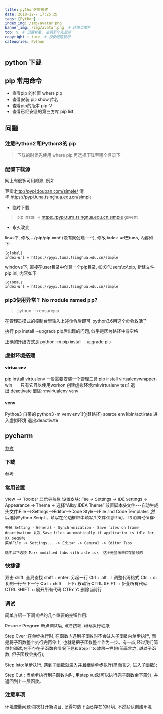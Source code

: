 ```yaml
---
title: python环境搭建
date: 2018-12-7 17:25:25
tags: [Python]
index_img: /img/avatar.png
banner_img: /img/avatar.png  # 详情页图片
top: 9  # 设置权重, 主页那个先显示
copyright : ture  # 授权问题显示
categories: Python
---
```


<!-- more -->

## python 下载

## pip 常用命令

- 查看pip 的位置           where pip  
- 查看安装                 pip show 库名
- 查看pip的版本            pip-V
- 查看已经安装的第三方库    pip list

## 问题

### 注意Python2 和Python3的 pip

> 下载的时候先使用 where pip
再选择下载至哪个目录下

### 配置下载源
网上有很多可用的源, 例如

豆瓣:http://pypi.douban.com/simple/
清华:https://pypi.tuna.tsinghua.edu.cn/simple

- 临时下载

> pip install -i https://pypi.tuna.tsinghua.edu.cn/simple gevent

- 永久改变

linux下, 修改 ~/.pip/pip.conf (没有就创建一个),  修改 index-url至tuna, 内容如下:
```
[global]
index-url = https://pypi.tuna.tsinghua.edu.cn/simple
```

windows下, 直接在user目录中创建一个pip目录, 如:C:\Users\xx\pip, 新建文件pip.ini, 内容如下

```
[global]
index-url = https://pypi.tuna.tsinghua.edu.cn/simple
```

### pip3使用异常？ No module named pip?

> python -m ensurepip

在管理员模式的控制台里输入上述命令后即可, python3.6用这个命令救活了

执行 pip install  --upgrade  pip后出现的问题, 似乎是因为路径中有空格

正确的升级方式是  python -m pip install --upgrade pip

### 虚拟环境搭建

#### virtualenv
pip install virtualenv
一般需要安装一个管理工具:pip install virtualenvwrapper-win　　只有它可以使用workon
创建虚拟环境:mkvirtualenv test1
退出:deactivate
删除:rmvirtualenv venv

#### venv

Python3 自带的
python3 -m venv env1(创建路径)
source env1/bin/activate 进入虚拟环境
退出:deactivate

## pycharm
[参考](https://zhuanlan.zhihu.com/p/26066151)

### 下载
[参考](https://blog.csdn.net/pdcfighting/article/details/80297499)

### 常用设置

View --> Toolbar  显示导航栏
设置皮肤: File -> Settings -> IDE Settings -> Appearance -> Theme -> 选择“Alloy.IDEA Theme”
设置脚本头文件---自动生成头文件:File-->Settings-->Editor-->Code Style-->File and Code Templates ,然后选择Python Script 。填写在旁边框框中填写头文件信息即可。
取消自动保存: 
```
去掉 Setting - General - Synchronization - Save files on frame deactivation 以及 Save files automatically if application is idle for XX sec的勾
菜单File -> Settings... -> Editor -> General -> Editor Tabs

选中以下选项 Mark modified tabs with asterisk  这个是显示未保存星号的
```
### 快捷键

双击 shift: 全局查找
shift + enter: 另起一行
Ctrl + alt + l   调整代码格式
Ctrl + d:  复制一行至下一行
Ctrl + shift + 上下:  移动行
CTRL SHIFT -: 折叠所有代码
CTRL SHIFT +: 展开所有代码
CTRY Y: 删除当前行

### 调试

简单介绍一下调试栏的几个重要的按钮作用:

Resume Program:断点调试后, 点击按钮, 继续执行程序;

Step Over :在单步执行时, 在函数内遇到子函数时不会进入子函数内单步执行, 而是将子函数整个执行完再停止, 也就是把子函数整个作为一步。有一点,经过我们简单的调试,在不存在子函数的情况下是和Step Into效果一样的(简而言之, 越过子函数, 但子函数会执行);

Step Into:单步执行, 遇到子函数就进入并且继续单步执行(简而言之, 进入子函数);

Step Out : 当单步执行到子函数内时, 用step out就可以执行完子函数余下部分, 并返回到上一层函数。

### 注意事项

环境变量问题:每次打开新项目, 记得勾选下面已存在的环境, 不然默认创建环境

